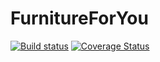 # FurnitureForYou
[![Build status](https://ci.appveyor.com/api/projects/status/82iu8j5gswr81oty?svg=true)](https://ci.appveyor.com/project/nearfs/furnitureforyou)
[![Coverage Status](https://coveralls.io/repos/github/nearfs/FurnitureForYou/badge.svg?branch=master)](https://coveralls.io/github/nearfs/FurnitureForYou?branch=master)
